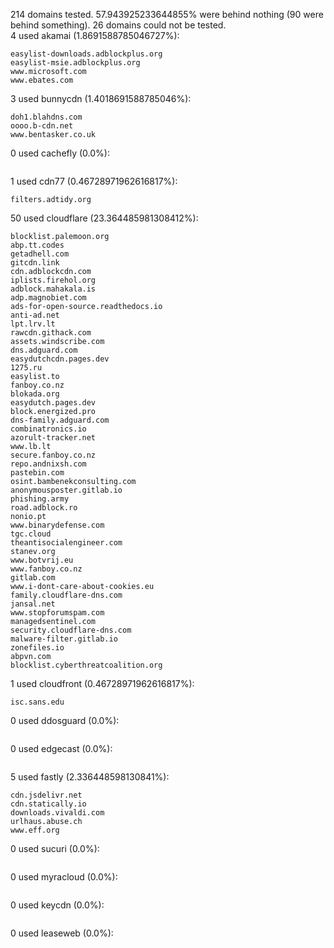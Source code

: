 214 domains tested. 57.943925233644855% were behind nothing (90 were behind something). 26 domains could not be tested.<br>
4 used akamai (1.8691588785046727%):
```
easylist-downloads.adblockplus.org
easylist-msie.adblockplus.org
www.microsoft.com
www.ebates.com
```

3 used bunnycdn (1.4018691588785046%):
```
doh1.blahdns.com
oooo.b-cdn.net
www.bentasker.co.uk
```

0 used cachefly (0.0%):
```

```

1 used cdn77 (0.46728971962616817%):
```
filters.adtidy.org
```

50 used cloudflare (23.364485981308412%):
```
blocklist.palemoon.org
abp.tt.codes
getadhell.com
gitcdn.link
cdn.adblockcdn.com
iplists.firehol.org
adblock.mahakala.is
adp.magnobiet.com
ads-for-open-source.readthedocs.io
anti-ad.net
lpt.lrv.lt
rawcdn.githack.com
assets.windscribe.com
dns.adguard.com
easydutchcdn.pages.dev
1275.ru
easylist.to
fanboy.co.nz
blokada.org
easydutch.pages.dev
block.energized.pro
dns-family.adguard.com
combinatronics.io
azorult-tracker.net
www.lb.lt
secure.fanboy.co.nz
repo.andnixsh.com
pastebin.com
osint.bambenekconsulting.com
anonymousposter.gitlab.io
phishing.army
road.adblock.ro
nonio.pt
www.binarydefense.com
tgc.cloud
theantisocialengineer.com
stanev.org
www.botvrij.eu
www.fanboy.co.nz
gitlab.com
www.i-dont-care-about-cookies.eu
family.cloudflare-dns.com
jansal.net
www.stopforumspam.com
managedsentinel.com
security.cloudflare-dns.com
malware-filter.gitlab.io
zonefiles.io
abpvn.com
blocklist.cyberthreatcoalition.org
```

1 used cloudfront (0.46728971962616817%):
```
isc.sans.edu
```

0 used ddosguard (0.0%):
```

```

0 used edgecast (0.0%):
```

```

5 used fastly (2.336448598130841%):
```
cdn.jsdelivr.net
cdn.statically.io
downloads.vivaldi.com
urlhaus.abuse.ch
www.eff.org
```

0 used sucuri (0.0%):
```

```

0 used myracloud (0.0%):
```

```

0 used keycdn (0.0%):
```

```

0 used leaseweb (0.0%):
```

```

